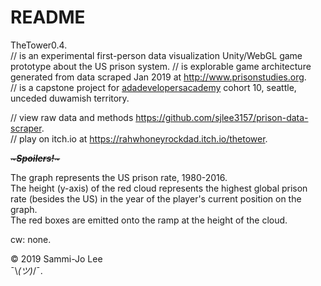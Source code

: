 # README

TheTower0.4.   
// is an experimental first-person data visualization Unity/WebGL game prototype about the US prison system. 
// is explorable game architecture generated from data scraped Jan 2019 at http://www.prisonstudies.org.  
// is a capstone project for [adadevelopersacademy](https://github.com/Ada-Developers-Academy) cohort 10, seattle, unceded duwamish territory. 

// view raw data and methods https://github.com/sjlee3157/prison-data-scraper.   
// play on itch.io at https://rahwhoneyrockdad.itch.io/thetower.  

~~*~**Spoilers!**~*~~

The graph represents the US prison rate, 1980-2016.  
The height (y-axis) of the red cloud represents the highest global prison rate (besides the US) in the year of the player's current position on the graph.  
The red boxes are emitted onto the ramp at the height of the cloud.  

cw: none. 

© 2019 Sammi-Jo Lee  
¯\\_(ツ)_/¯. 
